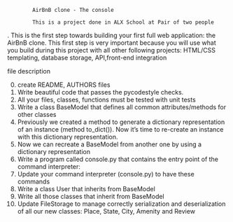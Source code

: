             AirBnB clone - The console
            
            This is a project done in ALX School at Pair of two people
            
. This is the first step towards building your first full web application: the AirBnB clone.
This first step is very important because you will use what you build during this project with all other following projects: HTML/CSS templating, database storage, API,front-end integration

file description

0. create README, AUTHORS files
1. Write beautiful code that passes the pycodestyle checks.
2. All your files, classes, functions must be tested with unit tests
3. Write a class BaseModel that defines all common attributes/methods for other classes
4. Previously we created a method to generate a dictionary representation of an instance (method to_dict()). Now it’s time to re-create an instance with this dictionary representation.
5.  Now we can recreate a BaseModel from another one by using a dictionary representation
6. Write a program called console.py that contains the entry point of the command interpreter:
7. Update your command interpreter (console.py) to have these commands
8. Write a class User that inherits from BaseModel
9. Write all those classes that inherit from BaseModel
10. Update FileStorage to manage correctly serialization and deserialization of all our new classes: Place, State, City, Amenity and Review

